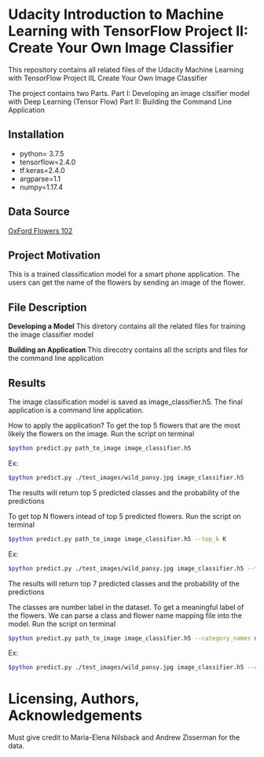 # Udacity Introduction to Machine Learning with TensorFlow Project II: Create Your Own Image Classifier

This repository contains all related files of the Udacity Machine Learning with TensorFlow Project IIL Create Your Own Image Classifier

The project contains two Parts.
Part I: Developing an image clssifier model with Deep Learning (Tensor Flow)
Part II: Building the Command Line Application

## Installation
- python= 3.7.5
- tensorflow=2.4.0
- tf.keras=2.4.0
- argparse=1.1
- numpy=1.17.4

## Data Source
[OxFord Flowers 102](http://www.robots.ox.ac.uk/~vgg/data/flowers/102/index.html)

## Project Motivation
This is a trained classification model for a smart phone application. The users can get the name of the flowers by sending an image of the flower. 

## File Description
**Developing a Model**
This diretory contains all the related files for training the image classifier model

**Building an Application**
This direcotry contains all the scripts and files for the command line application

## Results
The image classification model is saved as image_classifier.h5. The final application is a command line application. 

How to apply the application?
To get the top 5 flowers that are the most likely the flowers on the image. Run the script on terminal
```bash
$python predict.py path_to_image image_classifier.h5
```
Ex:
```bash
$python predict.py ./test_images/wild_pansy.jpg image_classifier.h5
```
The results will return top 5 predicted classes and the probability of the predictions

To get top N flowers intead of top 5 predicted flowers. Run the script on terminal
```bash
$python predict.py path_to_image image_classifier.h5 --top_k K
```
Ex:
```bash
$python predict.py ./test_images/wild_pansy.jpg image_classifier.h5 --top_k 7
```
The results will return top 7 predicted classes and the probability of the predictions

The classes are number label in the dataset. To get a meaningful label of the flowers. We can parse a class and flower name mapping file into the model. Run the script on terminal
```bash
$python predict.py path_to_image image_classifier.h5 --category_names map.json
```
Ex:
```bash
$python predict.py ./test_images/wild_pansy.jpg image_classifier.h5 --category_names label_map.json
```

# Licensing, Authors, Acknowledgements
Must give credit to Maria-Elena Nilsback and Andrew Zisserman for the data.
